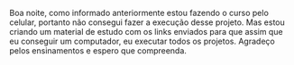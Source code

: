 Boa noite, como informado anteriormente estou fazendo o curso pelo celular, portanto não consegui fazer a execução desse projeto. Mas estou criando um material de estudo com os links enviados para que assim que eu conseguir um computador, eu executar todos os projetos. Agradeço pelos ensinamentos e espero que compreenda.

